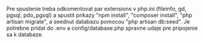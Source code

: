 Pre spustenie treba odkomentovat par extensions v php.ini (fileinfo, gd, pgsql, pdo_pgsql) a spustit prikazy "npm install", "composer install", "php artisan migrate", a seednut databazu pomocou "php artisan db:seed". Je potrebne pridat do .env a config/database.php spravne udaje pre pripojenie sa k databaze.
